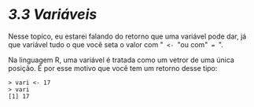 <h1><b><i>3.3 Variáveis</i></b></h1>

<p>Nesse topíco, eu estarei falando do retorno que uma variável pode dar, já que variável tudo o que você seta o valor com "<code> <- </code>"ou com"<code> = </code>".</p>

<p>Na linguagem R, uma variável é tratada como um vetror de uma única posição. É por esse motivo que você tem um retorno desse tipo:</p>


    > vari <- 17
    > vari
    [1] 17

<p></p>